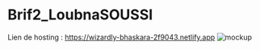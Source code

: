 # Brif2_LoubnaSOUSSI
Lien de hosting : https://wizardly-bhaskara-2f9043.netlify.app
<img src="moke_up_loubna.jpg" alt="mockup"/>
